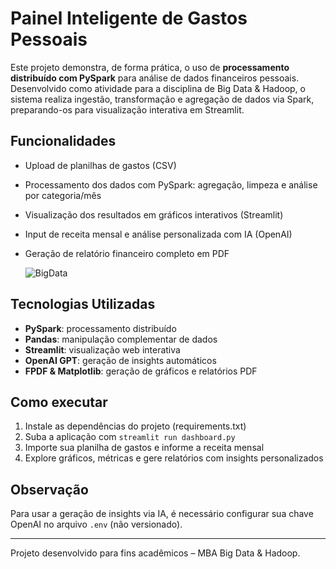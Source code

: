 # Painel Inteligente de Gastos Pessoais

Este projeto demonstra, de forma prática, o uso de **processamento distribuído com PySpark** para análise de dados financeiros pessoais. Desenvolvido como atividade para a disciplina de Big Data & Hadoop, o sistema realiza ingestão, transformação e agregação de dados via Spark, preparando-os para visualização interativa em Streamlit.



## Funcionalidades
- Upload de planilhas de gastos (CSV)
- Processamento dos dados com PySpark: agregação, limpeza e análise por categoria/mês
- Visualização dos resultados em gráficos interativos (Streamlit)
- Input de receita mensal e análise personalizada com IA (OpenAI)
- Geração de relatório financeiro completo em PDF

  ![BigData](https://github.com/user-attachments/assets/3cfdec11-2a61-4b68-b38c-06009fa30553)

## Tecnologias Utilizadas

- **PySpark**: processamento distribuído
- **Pandas**: manipulação complementar de dados
- **Streamlit**: visualização web interativa
- **OpenAI GPT**: geração de insights automáticos
- **FPDF & Matplotlib**: geração de gráficos e relatórios PDF

## Como executar

1. Instale as dependências do projeto (requirements.txt)
2. Suba a aplicação com `streamlit run dashboard.py`
3. Importe sua planilha de gastos e informe a receita mensal
4. Explore gráficos, métricas e gere relatórios com insights personalizados

## Observação

Para usar a geração de insights via IA, é necessário configurar sua chave OpenAI no arquivo `.env` (não versionado).

---

Projeto desenvolvido para fins acadêmicos – MBA Big Data & Hadoop.
